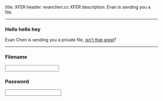 title: XFER
header: evanchen.cc XFER
description: Evan is sending you a file.

---

<div class="alert alert-secondary" id="output">
<h3 class="alert-heading">Hello hello hey</h3>
Evan Chen is sending you a private file,
<a href="https://youtu.be/ChTGq3o9D6c">isn't that great</a>?
</div>

<hr />

<div class="form-group">
<label for="xfer_filename"><h3>Filename</h3></label>
<input class="form-control" style="font-family:Inconsolata,monospace;" id="xfer_filename"></input>
</label>
</div>
<div>
<label for="xfer_password"><h3>Password</h3></label>
<input type="password" class="form-control" id="xfer_password"></input>
</label>
</div>
<script type="text/javascript">
$(() => {

	async function digestMessage(message) {
		const msgUint8 = new TextEncoder().encode(message);
		const hashBuffer = await crypto.subtle.digest('SHA-512', msgUint8);
		const hashArray = Array.from(new Uint8Array(hashBuffer));
		const hashHex = hashArray.map(b => b.toString(16).padStart(2, '0')).join('');
		return hashHex;
	}
	const url = new URL(window.location.href);
	const init_filename = url.searchParams.get('f');
	const target = url.searchParams.get('h');
	if (init_filename) {
		$("#xfer_filename").val(init_filename);
	}

	$("#xfer_password").on('focusout', async () => {
		const filename = $("#xfer_filename").val();
		const password = $("#xfer_password").val();
		const kludge = 'evanchen.cc/xfer|' + filename + '|' + password;
		console.log(kludge);
		const h1 = await digestMessage(kludge);
		const h3 = await digestMessage(h1);
		const checksum = h3.slice(0,6);
		if (password === "") {
			$("#output").removeClass();
			$("#output").addClass("alert alert-warning");
			$("#output").html(
				`<h3 class="alert-heading">Aloha</h3>`
				+ `Type the filename and password (both required).`
			);
		} else if (target && target !== checksum) {
			$("#output").removeClass();
			$("#output").addClass("alert alert-danger");
			$("#output").html(
				`<h3 class="alert-heading">Wrong!</h3>`
				+ `You entered an invalid password, try again.`
			);
		} else if (!target) {
			$("#output").removeClass();
			$("#output").addClass("alert alert-primary")
			$("#output").html(
				`<h3 class="alert-heading">Here you go!</h3>`
				+ `<a href="xfer-payload/${h1}" `
				+ `download="${filename}" class="alert-link">`
				+ `Download now</a>. `
				+ `If you get a 404 error, check the password.`
			);
		} else {
			$("#output").removeClass();
			$("#output").addClass("alert alert-success")
			$("#output").html(
				`<h3 class="alert-heading">Success!</h3>`
				+ `<a href="xfer-payload/${h1}" `
				+ `download="${filename}" class="alert-link">`
				+ `Download now</a>.`
			);
		}

	});
});
</script>
